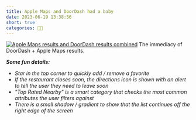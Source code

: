 ```yaml
---
title: Apple Maps and DoorDash had a baby
date: 2023-06-19 13:38:56
short: true
categories: 👨‍🎨
---
```


[![Apple Maps results and DoorDash results combined](https://thomas.design/media/blog/AppleMapsAndDoorDash.jpg)](https://thomas.design/media/blog/AppleMapsAndDoorDash.jpg)
The immediacy of DoorDash + Apple Maps results.

_**Some fun details:**_

- _Star in the top corner to quickly add / remove a favorite_
- _If the restaurant closes soon, the directions icon is shown with an alert to tell the user they need to leave soon_
- _"Top Rated Nearby" is a smart category that checks the most common attributes the user filters against_
- _There is a small shadow / gradient to show that the list continues off the right edge of the screen_
